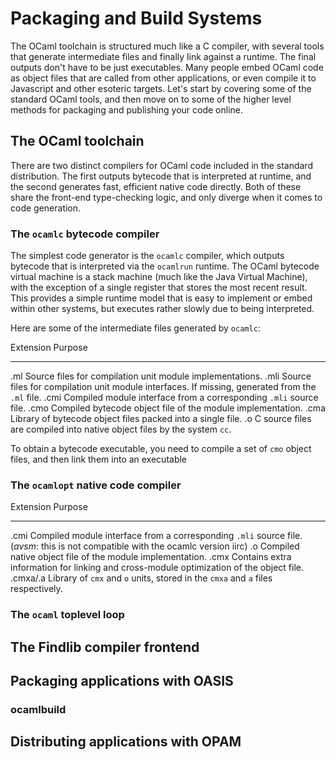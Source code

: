 # Packaging and Build Systems

The OCaml toolchain is structured much like a C compiler, with several tools
that generate intermediate files and finally link against a runtime.  The
final outputs don't have to be just executables. Many people embed OCaml code as
object files that are called from other applications, or even compile it to
Javascript and other esoteric targets.  Let's start by covering some of the
standard OCaml tools, and then move on to some of the higher level methods for
packaging and publishing your code online.

## The OCaml toolchain

There are two distinct compilers for OCaml code included in the standard
distribution. The first outputs bytecode that is interpreted at runtime, 
and the second generates fast, efficient native code directly. Both of these
share the front-end type-checking logic, and only diverge when it comes to
code generation.

### The `ocamlc` bytecode compiler

The simplest code generator is the `ocamlc` compiler, which outputs bytecode
that is interpreted via the `ocamlrun` runtime.  The OCaml bytecode virtual
machine is a stack machine (much like the Java Virtual Machine), with the
exception of a single register that stores the most recent result.  This
provides a simple runtime model that is easy to implement or embed within
other systems, but executes rather slowly due to being interpreted.

Here are some of the intermediate files generated by `ocamlc`:

Extension  Purpose
---------  -------
.ml        Source files for compilation unit module implementations.
.mli       Source files for compilation unit module interfaces. If missing, generated from the `.ml` file.
.cmi       Compiled module interface from a corresponding `.mli` source file.
.cmo       Compiled bytecode object file of the module implementation.
.cma       Library of bytecode object files packed into a single file.
.o         C source files are compiled into native object files by the system `cc`.

To obtain a bytecode executable, you need to compile a set of `cmo` object files, and then link them into an executable

### The `ocamlopt` native code compiler

Extension  Purpose
---------  -------
.cmi       Compiled module interface from a corresponding `.mli` source file. (_avsm_: this is not compatible with the ocamlc version iirc)
.o         Compiled native object file of the module implementation.
.cmx       Contains extra information for linking and cross-module optimization of the object file.
.cmxa/.a   Library of `cmx` and `o` units, stored in the `cmxa` and `a` files respectively.

### The `ocaml` toplevel loop

## The Findlib compiler frontend

## Packaging applications with OASIS 

### ocamlbuild

## Distributing applications with OPAM

